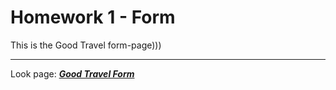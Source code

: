 # Homework 1 - Form
This is the Good Travel form-page)))

***

Look page:  [**_Good Travel Form_**](https://dimatarhan.github.io/homework_1.github.io/)
